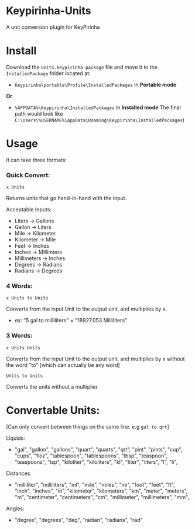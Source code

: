# Keypirinha-Units
A unit conversion plugin for KeyPirinha

# Install

Download the `Units.keypirinha-package` file and move it to the `InstalledPackage` folder located at:

* `Keypirinha\portable\Profile\InstalledPackages` in **Portable mode**

**Or** 

* `%APPDATA%\Keypirinha\InstalledPackages` in **Installed mode** 
  The final path would look like `C:\Users\%USERNAME%\AppData\Roaming\Keypirinha\InstalledPackages`)

# Usage

It can take three formats:
### Quick Convert:

`x Units`

Returns units that go hand-in-hand with the input.

Acceptable Inputs:
- Liters -> Gallons
- Gallon -> Liters
- Mile -> Kilometer
- Kilometer -> Mile
- Feet -> Inches
- Inches -> Millimters
- Millimeters -> Inches
- Degrees -> Radians
- Radians -> Degrees

### 4 Words:
`x Units to Units`

Converts from the input Unit to the output unit, and multiplies by x.
- ex: "5 gal to milliliters" = "18927.053 Milliliters"

### 3 Words:
`x Units Units`

Converts from the input Unit to the output unit, and multiplies by x without the word "to" [which can actually be any word]

`Units to Units`

Converts the units without a multiplier.

# Convertable Units: 
[Can only convert between things on the same line. e.g `gal to qrt`]

Liquids:

- "gal", "gallon", "gallons", "quart", "quarts", "qrt", "pint", "pints", "cup", "cups", "floz", "tablespoon", "tablespoons", "tbsp", "teaspoon", "teaspoons", "tsp", "kiloliter", "kiloliters", "kl", "liter", "liters", "l", "li",

Distances:

- "milliliter", "milliliters", "ml", "mile", "miles", "mi", "foot", "feet", "ft", "inch", "inches", "in", "kilometer", "kilometers", "km", "meter", "meters", "m", "centimeter", "centimeters", "cm", "millimeter", "millimeters", "mm",

Angles:	

- "degree", "degrees", "deg", "radian", "radians", "rad"
